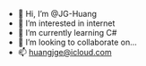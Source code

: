 - 👋 Hi, I’m @JG-Huang
- 👀 I’m interested in internet
- 🌱 I’m currently learning C#
- 💞️ I’m looking to collaborate on...
- 📫 huangjge@icloud.com

<!---
JG-Huang/JG-Huang is a ✨ special ✨ repository because its `README.md` (this file) appears on your GitHub profile.
You can click the Preview link to take a look at your changes.
--->
